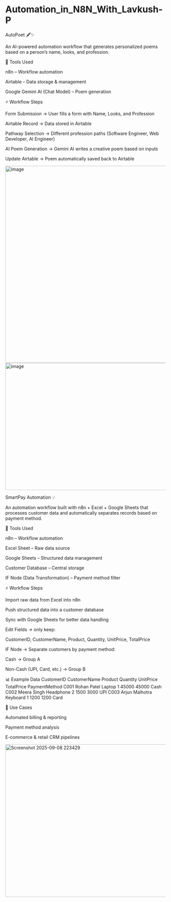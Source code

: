 # Automation_in_N8N_With_Lavkush-P

AutoPoet 🖋️✨

An AI-powered automation workflow that generates personalized poems based on a person’s name, looks, and profession.

🔧 Tools Used

n8n – Workflow automation

Airtable – Data storage & management

Google Gemini AI (Chat Model) – Poem generation

⚡ Workflow Steps

Form Submission → User fills a form with Name, Looks, and Profession

Airtable Record → Data stored in Airtable

Pathway Selection → Different profession paths (Software Engineer, Web Developer, AI Engineer)

AI Poem Generation → Gemini AI writes a creative poem based on inputs

Update Airtable → Poem automatically saved back to Airtable

<img width="1567" height="617" alt="image" src="https://github.com/user-attachments/assets/20bd0d24-7ef9-433b-a19e-92aa41692245" />

<img width="1796" height="398" alt="image" src="https://github.com/user-attachments/assets/b4c87a3c-ca4d-469f-9da8-33d14edcaa46" />


SmartPay Automation 💡

An automation workflow built with n8n + Excel + Google Sheets that processes customer data and automatically separates records based on payment method.

🔧 Tools Used

n8n – Workflow automation

Excel Sheet – Raw data source

Google Sheets – Structured data management

Customer Database – Central storage

IF Node (Data Transformation) – Payment method filter

⚡ Workflow Steps

Import raw data from Excel into n8n

Push structured data into a customer database

Sync with Google Sheets for better data handling

Edit Fields → only keep:

CustomerID, CustomerName, Product, Quantity, UnitPrice, TotalPrice

IF Node → Separate customers by payment method:

Cash → Group A

Non-Cash (UPI, Card, etc.) → Group B

📊 Example Data
CustomerID	CustomerName	  Product	  Quantity	UnitPrice	TotalPrice	PaymentMethod
C001	      Rohan Patel	    Laptop	    1	       45000	     45000	     Cash
C002	      Meera Singh	    Headphone	  2	       1500	       3000	       UPI
C003	      Arjun Malhotra	Keyboard	  1	       1200      	 1200	       Card

🚀 Use Cases

Automated billing & reporting

Payment method analysis

E-commerce & retail CRM pipelines

<img width="1690" height="478" alt="Screenshot 2025-09-08 223429" src="https://github.com/user-attachments/assets/a0da228f-521f-4439-9ea7-9dcc58555a90" />




